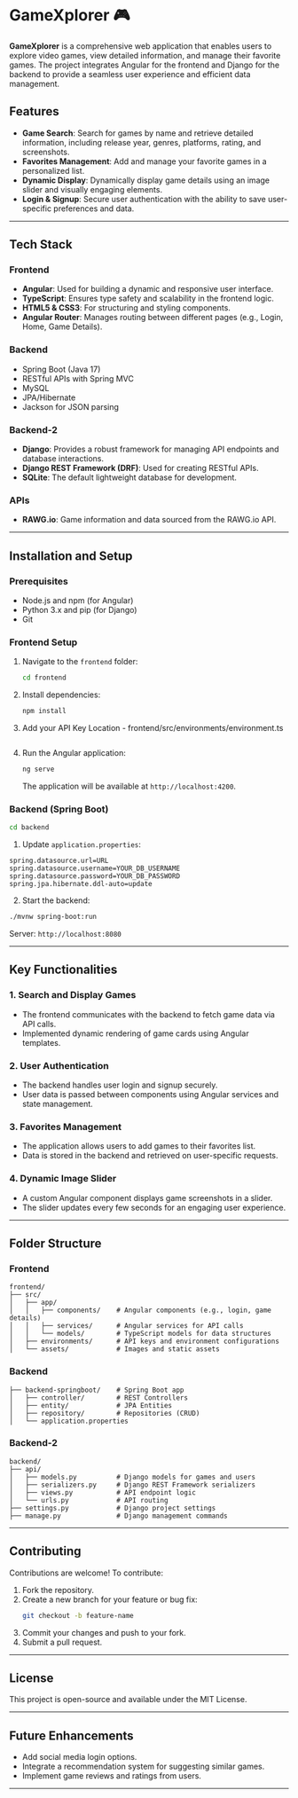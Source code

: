 # GameXplorer 🎮

**GameXplorer** is a comprehensive web application that enables users to explore video games, view detailed information, and manage their favorite games. The project integrates Angular for the frontend and Django for the backend to provide a seamless user experience and efficient data management.

## Features

- **Game Search**: Search for games by name and retrieve detailed information, including release year, genres, platforms, rating, and screenshots.
- **Favorites Management**: Add and manage your favorite games in a personalized list.
- **Dynamic Display**: Dynamically display game details using an image slider and visually engaging elements.
- **Login & Signup**: Secure user authentication with the ability to save user-specific preferences and data.

---

## Tech Stack

### Frontend
- **Angular**: Used for building a dynamic and responsive user interface.
- **TypeScript**: Ensures type safety and scalability in the frontend logic.
- **HTML5 & CSS3**: For structuring and styling components.
- **Angular Router**: Manages routing between different pages (e.g., Login, Home, Game Details).

### Backend
- Spring Boot (Java 17)
- RESTful APIs with Spring MVC
- MySQL
- JPA/Hibernate
- Jackson for JSON parsing

### Backend-2
- **Django**: Provides a robust framework for managing API endpoints and database interactions.
- **Django REST Framework (DRF)**: Used for creating RESTful APIs.
- **SQLite**: The default lightweight database for development.

### APIs
- **RAWG.io**: Game information and data sourced from the RAWG.io API.

---

## Installation and Setup

### Prerequisites
- Node.js and npm (for Angular)
- Python 3.x and pip (for Django)
- Git

### Frontend Setup
1. Navigate to the `frontend` folder:
   ```bash
   cd frontend
   ```
2. Install dependencies:
   ```bash
   npm install
   ```
3. Add your API Key
   Location - frontend/src/environments/environment.ts
   ```
4. Run the Angular application:
   ```bash
   ng serve
   ```
   The application will be available at `http://localhost:4200`.

### Backend (Spring Boot)

```bash
cd backend
```

1. Update `application.properties`:

```properties
spring.datasource.url=URL
spring.datasource.username=YOUR_DB_USERNAME
spring.datasource.password=YOUR_DB_PASSWORD
spring.jpa.hibernate.ddl-auto=update
```

2. Start the backend:

```bash
./mvnw spring-boot:run
```

Server: `http://localhost:8080`

---

## Key Functionalities

### 1. **Search and Display Games**
- The frontend communicates with the backend to fetch game data via API calls.
- Implemented dynamic rendering of game cards using Angular templates.

### 2. **User Authentication**
- The backend handles user login and signup securely.
- User data is passed between components using Angular services and state management.

### 3. **Favorites Management**
- The application allows users to add games to their favorites list.
- Data is stored in the backend and retrieved on user-specific requests.

### 4. **Dynamic Image Slider**
- A custom Angular component displays game screenshots in a slider.
- The slider updates every few seconds for an engaging user experience.

---

## Folder Structure

### Frontend
```
frontend/
├── src/
│   ├── app/
│   │   ├── components/    # Angular components (e.g., login, game details)
│   │   ├── services/      # Angular services for API calls
│   │   └── models/        # TypeScript models for data structures
│   ├── environments/      # API keys and environment configurations
│   └── assets/            # Images and static assets
```

### Backend
```
├── backend-springboot/    # Spring Boot app
│   ├── controller/        # REST Controllers
│   ├── entity/            # JPA Entities
│   ├── repository/        # Repositories (CRUD)
│   └── application.properties
```
### Backend-2
```
backend/
├── api/
│   ├── models.py          # Django models for games and users
│   ├── serializers.py     # Django REST Framework serializers
│   ├── views.py           # API endpoint logic
│   └── urls.py            # API routing
├── settings.py            # Django project settings
├── manage.py              # Django management commands
```

---

## Contributing

Contributions are welcome! To contribute:
1. Fork the repository.
2. Create a new branch for your feature or bug fix:
   ```bash
   git checkout -b feature-name
   ```
3. Commit your changes and push to your fork.
4. Submit a pull request.

---

## License

This project is open-source and available under the MIT License.

---

## Future Enhancements

- Add social media login options.
- Integrate a recommendation system for suggesting similar games.
- Implement game reviews and ratings from users.

---
